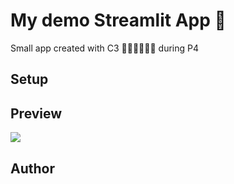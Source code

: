 # My demo Streamlit App 🤖
Small app created with C3 👩🏾‍💻🧑🏾‍💻 during P4

## Setup

## Preview 
![](link)

## Author
